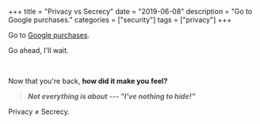 +++
title = "Privacy vs Secrecy"
date = "2019-06-08"
description = "Go to Google purchases."
categories = ["security"]
tags = ["privacy"]
+++

Go to [Google purchases](https://myaccount.google.com/purchases).

Go ahead, I'll wait.

<br>

Now that you're back, **how did it make you feel?**

> ***Not everything is about --- "I've nothing to hide!"***

Privacy ≠ Secrecy.
